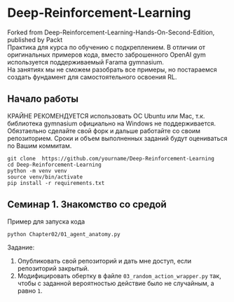 # Deep-Reinforcement-Learning
Forked from Deep-Reinforcement-Learning-Hands-On-Second-Edition, published by Packt  
Практика для курса по обучению с подкреплением. 
В отличии от оригинальных примеров кода, вместо заброшенного OpenAI gym используется поддерживаемый Farama gymnasium.   
На занятиях мы не сможем разобрать все примеры, но постараемся создать фундамент для самостоятельного освоения RL. 


## Начало работы 

КРАЙНЕ РЕКОМЕНДУЕТСЯ использовать ОС Ubuntu или Mac, т.к. библиотека gymnasium официально на Windows не поддерживается.   
Обязтаельно сделайте свой форк и дальше работайте со своим репозиторием. 
Сроки и объем выполненных заданий будут оцениваться по Вашим коммитам. 

```shell
git clone  https://github.com/yourname/Deep-Reinforcement-Learning
cd Deep-Reinforcement-Learning
python -m venv venv
source venv/bin/activate
pip install -r requirements.txt 
```

## Семинар 1. Знакомство со средой
Пример для запуска кода
```shell
python Chapter02/01_agent_anatomy.py
```
Задание:  
1. Опубликовать свой репозиторий и дать мне доступ, если репозиторий закрытый.
2. Модифицировать обертку в файле `03_random_action_wrapper.py` так, чтобы с заданной вероятностью действие было не случайным, а равно `1`.
   
